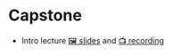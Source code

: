 # Capstone

- Intro lecture [🖼️ slides](Intro%20to%20Capstone.pdf) and [📺 recording](https://youtu.be/qNXTuGAsnEM)

